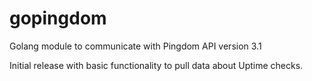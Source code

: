 # gopingdom

Golang module to communicate with Pingdom API version 3.1

Initial release with basic functionality to pull data about Uptime checks.